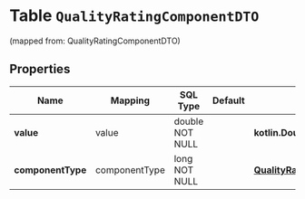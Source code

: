 
# Table `QualityRatingComponentDTO`
(mapped from: QualityRatingComponentDTO)

## Properties
Name | Mapping | SQL Type | Default | Type | Description | Notes
---- | ------- | -------- | ------- | ---- | ----------- | -----
**value** | value | double NOT NULL |  | **kotlin.Double** | Значение составляющей в процентах. | 
**componentType** | componentType | long NOT NULL |  | [**QualityRatingComponentType**](QualityRatingComponentType.md) |  |  [foreignkey]




